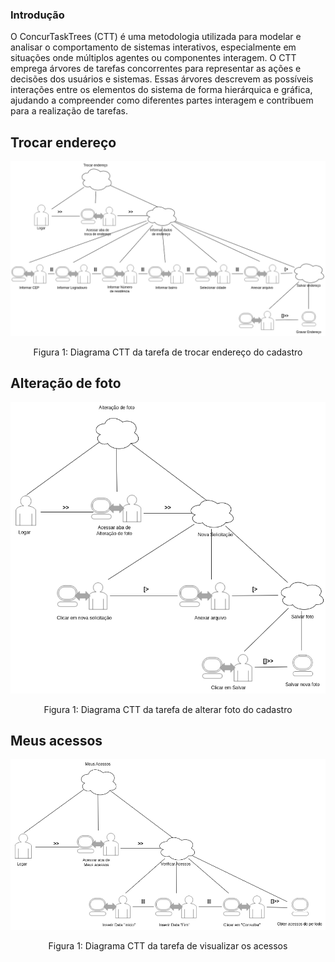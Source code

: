### Introdução

O ConcurTaskTrees (CTT) é uma metodologia utilizada para modelar e analisar o comportamento de sistemas interativos, especialmente em situações onde múltiplos agentes ou componentes interagem. O CTT emprega árvores de tarefas concorrentes para representar as ações e decisões dos usuários e sistemas. Essas árvores descrevem as possíveis interações entre os elementos do sistema de forma hierárquica e gráfica, ajudando a compreender como diferentes partes interagem e contribuem para a realização de tarefas.

## Trocar endereço

<div style="text-align: center">
    <img src="https://raw.githubusercontent.com/Interacao-Humano-Computador/2023.2--BRB-Mobilidade/main/docs/assets/diagramas%20ctt/Trocar_end.drawio.png">
    <p>Figura 1: Diagrama CTT da tarefa de trocar endereço do cadastro</p>
</div>

## Alteração de foto

<div style="text-align: center">
    <img src="https://raw.githubusercontent.com/Interacao-Humano-Computador/2023.2--BRB-Mobilidade/main/docs/assets/diagramas%20ctt/Alteracao_foto.drawio.png">
    <p>Figura 1: Diagrama CTT da tarefa de alterar foto do cadastro</p>
</div>

## Meus acessos

<div style="text-align: center">
    <img src="https://raw.githubusercontent.com/Interacao-Humano-Computador/2023.2--BRB-Mobilidade/main/docs/assets/diagramas%20ctt/Meus_acessos.drawio.png">
    <p>Figura 1: Diagrama CTT da tarefa de visualizar os acessos</p>
</div>